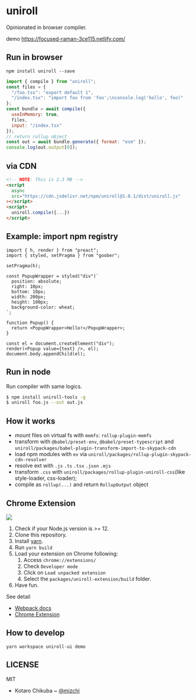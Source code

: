 # uniroll

Opinionated in browser compiler.

demo https://focused-raman-3ce115.netlify.com/

## Run in browser

```
npm install uniroll --save
```

```js
import { compile } from "uniroll";
const files = {
  "/foo.tsx": "export default 1",
  "/index.tsx": "import foo from 'foo';\nconsole.log('hello', foo)"
};
const bundle = await compile({
  useInMemory: true,
  files,
  input: "/index.tsx"
});
// return rollup object
const out = await bundle.generate({ format: "esm" });
console.log(out.output[0]);
```

## via CDN

```html
<!-- NOTE: This is 2.3 MB -->
<script
  async
  src="https://cdn.jsdelivr.net/npm/uniroll@1.0.1/dist/uniroll.js"
></script>
<script>
  uniroll.compile({...})
</script>
```

## Example: import npm registry

```tsx
import { h, render } from "preact";
import { styled, setPragma } from "goober";

setPragma(h);

const PopupWrapper = styled("div")`
  position: absolute;
  right: 10px;
  bottom: 10px;
  width: 200px;
  height: 100px;
  background-color: wheat;
`;

function Popup() {
  return <PopupWrapper>Hello!</PopupWrapper>;
}

const el = document.createElement("div");
render(<Popup value={text} />, el);
document.body.appendChild(el);
```

## Run in node

Run compiler with same logics.

```bash
$ npm install uniroll-tools -g
$ uniroll foo.js --out out.js
```

## How it works

- mount files on virtual fs with `memfs`: `rollup-plugin-memfs`
- transform with `@babel/preset-env`, `@babel/preset-typescript` and `uniroll/packages/babel-plugin-transform-import-to-skypack-cdn`
- load npm modules with `ev` via `uniroll/packages/rollup-plugin-skypack-cdn-resolver`
- resolve ext with `.js` `.ts` `.tsx` `.json` `.mjs`
- transform `.css` with `uniroll/packages/rollup-plugin-uniroll-css`(like style-loader, css-loader);
- compile as `rollup(...)` and return `RollupOutput` object

## Chrome Extension

![](https://i.gyazo.com/2654174b726b6d396cfdec004cb42199.gif)

1. Check if your Node.js version is >= 12.
2. Clone this repository.
3. Install [yarn](https://yarnpkg.com/lang/en/docs/install/).
4. Run `yarn build`
5. Load your extension on Chrome following:
   1. Access `chrome://extensions/`
   2. Check `Developer mode`
   3. Click on `Load unpacked extension`
   4. Select the `packages/uniroll-extension/build` folder.
6. Have fun.

See detail

- [Webpack docs](https://webpack.js.org)
- [Chrome Extension](https://developer.chrome.com/extensions/getstarted)

## How to develop

```
yarn workspace uniroll-ui demo
```

## LICENSE

MIT

- Kotaro Chikuba ~ [@mizchi](https://twitter.com/mizchi)
